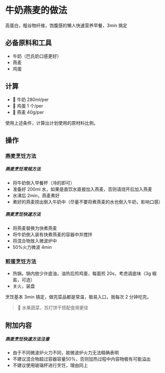 # 牛奶燕麦的做法

高蛋白，粗谷物纤维，饱腹感的懒人快速营养早餐，3min 搞定

## 必备原料和工具

- 牛奶（巴氏奶口感更好）
- 燕麦
- 鸡蛋

## 计算

- 🥛 牛奶 280ml/per
- 🍳 鸡蛋 1 个/per
- 🍚 燕麦 40g/per

使用上述条件，计算出计划使用的原材料比例。

## 操作

### 燕麦烹饪方法
##### 燕麦烹饪常规方法
* 将牛奶倒入早餐杯（冷的即可）
* 准备好 200ml 水，如果是直饮水直接加入燕麦，否则请烧开后加入燕麦
* 水沸后 2min，燕麦煮好
* 煮好的燕麦捞出倒入牛奶中（尽量不要将煮燕麦的水也倒入牛奶，影响口感）

##### 燕麦烹饪快速方法
* 将燕麦替换为快煮燕麦
* 将牛奶倒入装有快煮燕麦的容器中并搅拌
* 将混合物放入微波炉中
* 50%火力微波 4min

### 煎蛋烹饪方法
* 热锅，锅内放少许底油，油热后煎鸡蛋，每面煎 20s，考虑调底味（3g 椒盐，可选）
* 关火，装盘

烹饪基本 3min 搞定，做完菜品都是常温，极易入口，我每次 2 分钟吃完。

> 🥑 水果蔬菜，苏打饼干搭配食用更佳

## 附加内容

##### 燕麦烹饪快速方法注意
* 由于不同微波炉火力不同，故微波炉火力无法精确表明
* 不建议混合物超过容器容量50%，否则加热过程中内容物极有可能溢出
* 不建议使用玻璃杯进行烹饪，理由同上
